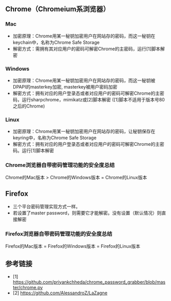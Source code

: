 ## Chrome（Chromeium系浏览器）

### Mac
* 加密原理：Chrome用某一秘钥加密用户在网站存的密码，而这一秘钥在keychain中，名称为Chrome Safe Storage
* 解密方式：需拥有其对应用户的密码可解密Chrome的主密码，运行[1]脚本解密

### Windows
* 加密原理：Chrome用某一秘钥加密用户在网站存的密码，而这一秘钥被DPAPI的masterkey加密, masterkey被用户密码加密
* 解密方式：拥有对应的用户登录态或者对应用户的密码可解密Chrome的主密码，运行sharpchrome，mimikatz或[2]脚本解密 
([1]脚本不适用于版本号80之后的Chrome)

### Linux
* 加密原理：Chrome用某一秘钥加密用户在网站存的密码，让秘钥保存在keyring中，名称为Chrome Safe Storage
* 解密方式：拥有对应的用户登录态或者对应用户的密码可解密Chrome的主密码。运行[1]脚本解密



### Chrome浏览器自带密码管理功能的安全度总结
Chrome的Mac版本 > Chrome的Windows版本 = Chrome的Linux版本


## Firefox
* 三个平台密码管理实现方式一样。
* 若设置了master password，则需要它才能解密。没有设置（默认情况）则直接解密

### Firefox浏览器自带密码管理功能的安全度总结
Firefox的Mac版本 = Firefox的Windows版本 = Firefox的Linux版本


## 参考链接
* [1] https://github.com/priyankchheda/chrome_password_grabber/blob/master/chrome.py
* [2] https://github.com/AlessandroZ/LaZagne
